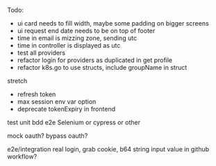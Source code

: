 Todo:
- ui card needs to fill width, maybe some padding on bigger screens
- ui request end date needs to be on top of footer
- time in email is mizzing zone, sending utc
- time in controller is displayed as utc
- test all providers
- refactor login for providers as duplicated in get profile
- refactor k8s.go to use structs, include groupName in struct

stretch
- refresh token
- max session env var option
- deprecate tokenExpiry in frontend

test
  unit
  bdd
  e2e Selenium or cypress or other

  mock oauth?
  bypass oauth?

  e2e/integration 
  real login, grab cookie, b64 string input value in github workflow?

